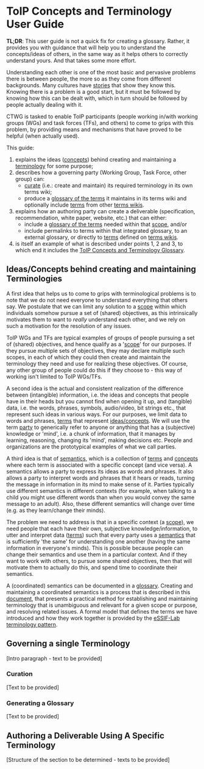 # ToIP Concepts and Terminology User Guide

**TL;DR**: This user guide is not a quick fix for creating a glossary. Rather, it provides you with guidance that will help you to understand the concepts/ideas of others, in the same way as it helps others to correctly understand yours. And that takes some more effort.

Understanding each other is one of the most basic and pervasive problems there is between people, the more so as they come from different backgrounds. Many cultures have [stories](https://en.wikipedia.org/wiki/Tower_of_Babel#Comparable_myths) that show they know this. Knowing there is a problem is a good start, but it must be followed by knowing how this can be dealt with, which in turn should be followed by people actually dealing with it. 

CTWG is tasked to enable ToIP participants (people working in/with working groups (WGs) and task forces (TFs), and others) to come to grips with this problem, by providing means and mechanisms that have proved to be helpful (when actually used).

This guide:
1. explains the ideas ([concepts](concept)) behind creating and maintaining a [terminology](terminology) for some purpose;
2. describes how a governing party (Working Group, Task Force, other group) can:
   - [curate](curate) (i.e.: create and maintain) its required terminology in its own terms wiki;
   - produce a [glossary of the terms](glossary) it maintains in its terms wiki and optionally include [terms](term) from other [terms wikis](terms-wiki).
3. explains how an authoring party can create a deliverable (specification, recommendation, white paper, website, etc.) that can either:
   - include a [glossary of the terms](glossary) needed within that [scope](scope), and/or
   - include permalinks to terms within that integrated glossary, to an external glossary, or directly to [terms](term) defined on [terms wikis](terms-wiki).
4. is itself an example of what is described under points 1, 2 and 3, to which end it includes the [ToIP Concepts and Terminology Glossary](toip-ctwg-glossary.md).

## Ideas/Concepts behind creating and maintaining Terminologies

A first idea that helps us to come to grips with terminological problems is to note that we do not need everyone to understand everything that others say. We postulate that we can limit any solution to a [scope](scope) within which individuals somehow pursue a set of (shared) objectives, as this intrinsically motivates them to want to *really* understand each other, and we rely on such a motivation for the resolution of any issues.

ToIP WGs and TFs are typical examples of groups of people pursuing a set of (shared) objectives, and hence qualify as a '[scope](scope)' for our purposes. If they pursue multiple sets of objectives, they may declare multiple such scopes, in each of which they could then create and maintain the terminology they need and use for realizing these objectives. Of course, any other group of people could do this if they choose to - this way of working isn't limited to ToIP WGs/TFs.

A second idea is the actual and consistent realization of the difference between (intangible) information, i.e. the ideas and concepts that people have in their heads but you cannot find when opening it up, and (tangible) data, i.e. the words, phrases, symbols, audio/video, bit strings etc., that represent such ideas in various ways. For our purposes, we limit data to words and phrases, [terms](term) that represent [ideas/concepts](concept). We will use the term [party](party@essiflab) to generically refer to anyone or anything that has a (subjective) knowledge or 'mind', i.e. a chunk of information, that it manages by learning, reasoning, changing its 'mind', making decisions etc. People and organizations are the prototypical examples of what we call parties.

A third idea is that of [semantics](semantics), which is a collection of [terms](term) and [concepts](concept) where each term is associated with a specific concept (and vice versa). A semantics allows a party to express its ideas as words and phrases. It also allows a party to interpret words and phrases that it hears or reads, turning the message in information in its mind to make sense of it. Parties typically use different semantics in different contexts (for example, when talking to a child you might use different words than when you would convey the same message to an adult). Also, these different semantics will change over time (e.g. as they learn/change their minds).

The problem we need to address is that in a specific context (a [scope](scope)), we need people that each have their own, subjective knowledge/information, to utter and interpret data ([terms](term)) such that every party uses a [semantics](semantics) that is sufficiently 'the same' for understanding one another (having the same information in everyone's minds). This is possible because people can change their semantics and use them in a particular context. And if they want to work with others, to pursue some shared objectives, then that will motivate them to actually do this, and spend time to coordinate their semantics.

A (coordinated) semantics can be documented in a [glossary](glossary). Creating and maintaining a coordinated semantics is a process that is described in this [document](https://www.researchgate.net/publication/352560909_On_Terminology_and_the_Resolution_of_Related_Issues), that presents a practical method for establishing and maintaining terminology that is unambiguous and relevant for a given scope or purpose, and resolving related issues. A formal model that defines the terms we have introduced and how they work together is provided by the [eSSIF-Lab terminology pattern](https://essif-lab.github.io/framework/docs/terms/pattern-terminology).


## Governing a single Terminology

[Intro paragraph - text to be provided]

### Curation

[Text to be provided]

### Generating a Glossary

[Text to be provided]

## Authoring a Deliverable Using A Specific Terminology

[Structure of the section to be determined - texts to be provided]
